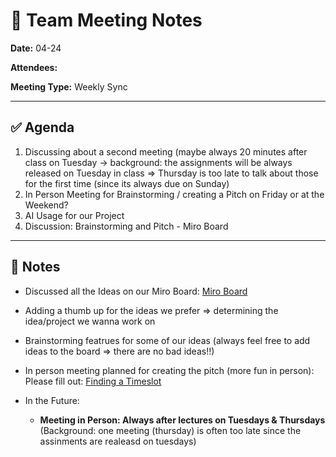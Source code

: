 # 📝 Team Meeting Notes

**Date:** 04-24  

**Attendees:**   

**Meeting Type:** Weekly Sync

---

## ✅ Agenda

1. Discussing about a second meeting (maybe always 20 minutes after class on Tuesday -> background: the assignments will be always released on Tuesday in class => Thursday is too late to talk about those for the first time (since its always due on Sunday)
2. In Person Meeting for Brainstorming / creating a Pitch on Friday or at the Weekend?
3. AI Usage for our Project
4. Discussion: Brainstorming and Pitch - Miro Board

---

## 📌 Notes

- Discussed all the Ideas on our Miro Board: [Miro Board](https://miro.com/app/board/uXjVI_RgXkU=/)
- Adding a thumb up for the ideas we prefer => determining the idea/project we wanna work on
- Brainstorming featrues for some of our ideas (always feel free to add ideas to the board => there are no bad ideas!!)
- In person meeting planned for creating the pitch (more fun in person): Please fill out: [Finding a Timeslot](https://www.when2meet.com/?30293953-opAaV)

- In the Future:
  - **Meeting in Person: Always after lectures on Tuesdays & Thursdays** (Background: one meeting (thursday) is often too late since the assinments are realeasd on tuesdays)
 
